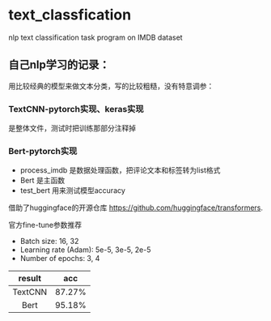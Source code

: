 # text_classfication
nlp text classification task program on IMDB dataset


## 自己nlp学习的记录：
用比较经典的模型来做文本分类，写的比较粗糙，没有特意调参：  

### TextCNN-pytorch实现、keras实现

是整体文件，测试时把训练那部分注释掉

### Bert-pytorch实现

- process_imdb 是数据处理函数，把评论文本和标签转为list格式
- Bert 是主函数
- test_bert 用来测试模型accuracy

借助了huggingface的开源仓库 https://github.com/huggingface/transformers. 

官方fine-tune参数推荐

- Batch size: 16, 32
- Learning rate (Adam): 5e-5, 3e-5, 2e-5
- Number of epochs: 3, 4



| result  | acc |       
| :----: | :----: |
| TextCNN  | 87.27% |
| Bert  | 95.18%| 
